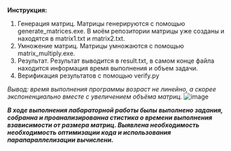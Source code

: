 **Инструкция:**
1) Генерация матриц. Матрицы генерируются с помощью generate_matrices.exe. В моём репозитории матрицы уже созданы и находятся в matrix1.txt и matrix2.txt.
2) Умножение матриц. Матрицы умножаются с помощью matrix_multiply.exe. 
3) Результат. Результат выводится в result.txt, в самом конце файла находится информация время выполнения и объем задачи. 
4) Верификация результатов с помощью verify.py

*Вывод: время выполнения программы возраст не линейно, а скорее экспоненциально вместе с увеличением объёма матриц.*
![image](https://github.com/user-attachments/assets/114b7394-9ace-4d4a-ae33-36b991c521f2)


***В ходе выполнения лабараторной работы былы выполнено задания, собранна и проанализированна стистика о времени выполнения взависимости от размера матриц. Выявлена необходимость необходимость оптимизации кода и использования парапараллелизации вычислени.***
